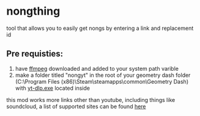 # nongthing

tool that allows you to easily get nongs by entering a link and replacement id

## Pre requisties:

1. have [ffmpeg](https://www.gyan.dev/ffmpeg/builds/) downloaded and added to your system path varible
2. make a folder titled "nongyt" in the root of your geometry dash folder (C:\Program Files (x86)\Steam\steamapps\common\Geometry Dash) with [yt-dlp.exe](https://github.com/yt-dlp/yt-dlp/releases/latest/download/yt-dlp.exe) located inside

this mod works more links other than youtube, including things like soundcloud, a list of supported sites can be found [here](https://github.com/yt-dlp/yt-dlp/blob/master/supportedsites.md)

